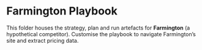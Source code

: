 # Farmington Playbook

This folder houses the strategy, plan and run artefacts for **Farmington** (a hypothetical competitor). Customise the playbook to navigate Farmington’s site and extract pricing data.